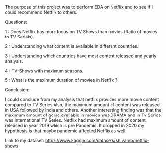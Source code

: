 
The purpose of this project was to perform EDA on Netflix and to see if I could recommend Netflix to others.

Questions:

1 : Does Netflix has more focus on TV Shows than movies (Ratio of movies to TV Serials).

2 : Understanding what content is available in different countries.

3 : Understanding which countries have most content released and yearly analysis.

4 : TV-Shows with maximum seasons.   

5 : What is the maximum duration of movies in Netflix ?


Conclusion: 

I could conclude from my analysis that netflix provides more movie content compared to TV Series
Also, the maximum amount of content was released in USA followed by India and others.
Another interesting finding was that the maximum amount of genre available in movies was DRAMA and in Tv Series was International TV Series. 
Netflix had maximum amount of content released in year 2019 which is pre Pandemic. It dropped in 2020 my hypothesis is that maybe pandemic affected Netflix as well. 


Link to my dataset: https://www.kaggle.com/datasets/shivamb/netflix-shows